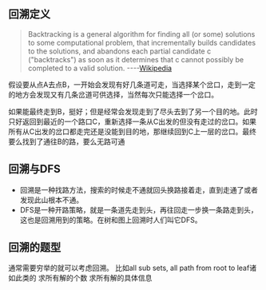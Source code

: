 ## 回溯定义
>Backtracking is a general algorithm for finding all (or some) solutions to some computational problem, that incrementally builds candidates to the solutions, and abandons each partial candidate c ("backtracks") as soon as it determines that c cannot possibly be completed to a valid solution.   ----[Wikipedia](https://en.wikipedia.org/wiki/Backtracking)

假设要从点A去点B，一开始会发现有好几条道可走，当选择某个岔口，走到一定的地方会发现又有几条岔道可供选择，当然每次只能选择一个岔口。

如果能最终走到B，挺好；但是经常会发现走到了尽头去到了另一个目的地。此时只好返回到最近的一个路口C，重新选择一条从C出发的但没有走过的岔口。如果所有从C出发的岔口都走完还是没能到目的地，那继续回到C上一层的岔口。最终要么找到了通往B的路，要么无路可通

## 回溯与DFS
- 回溯是一种找路方法，搜索的时候走不通就回头换路接着走，直到走通了或者发现此山根本不通。
- DFS是一种开路策略，就是一条道先走到头，再往回走一步换一条路走到头，这也是回溯用到的策略。在树和图上回溯时人们叫它DFS。


## 回溯的题型
通常需要穷举的就可以考虑回溯。
比如all sub sets, all path from root to leaf诸如此类的
求所有解的个数
求所有解的具体信息